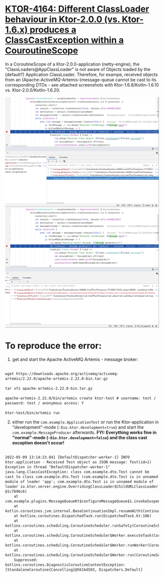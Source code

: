 # [KTOR-4164: Different ClassLoader behaviour in Ktor-2.0.0 (vs. Ktor-1.6.x) produces a ClassCastException within a CouroutineScope](https://youtrack.jetbrains.com/issue/KTOR-4164)

In a CoroutineScope of a Ktor-2.0.0-application (netty-engine), the "ClassLoaders@AppClassLoader" is not aware of Objects loaded by the (default?) Application ClassLoader. Therefore, for exampe, received objects from an (Apache-ActiveMQ-Artemis-)message-queue cannot be cast to its corresponding DTOs - see attached screenshots with Ktor-1.6.8/Kotlin-1.6.10 vs. Ktor-2.0.0/Kotlin-1.6.20.

![ClassLoder with Ktor-1.6.8](ClassLoaderKtor_1_6_8.png) ![ClassLoder with Ktor-2.0.0](ClassLoaderKtor_2_0_0.png)


# To reproduce the error:

1) get and start the Apache ActiveMQ Artemis - message broker:

<pre><code>
wget https://downloads.apache.org/activemq/activemq-artemis/2.22.0/apache-artemis-2.22.0-bin.tar.gz

tar xfz apache-artemis-2.22.0-bin.tar.gz

apache-artemis-2.22.0/bin/artemis create ktor-test # username: test / password: test / anonymous access: Y

ktor-test/bin/artemis run
</code></pre>

2) either run the `com.example.ApplicationTest` or run the Ktor-application in "development"-mode (`-Dio.ktor.development=true`) and start the `com.example.MessageProducer` afterwards.
**FYI: Everything works fine in "normal"-mode (`-Dio.ktor.development=false`) and the class cast exception doesn't occur!**

<pre><code>
2022-05-09 13:14:23.841 [DefaultDispatcher-worker-1] INFO  ktor.application - Received Test object as JSON message: Test(id=1)
Exception in thread "DefaultDispatcher-worker-1" java.lang.ClassCastException: class com.example.dto.Test cannot be cast to class com.example.dto.Test (com.example.dto.Test is in unnamed module of loader 'app'; com.example.dto.Test is in unnamed module of loader io.ktor.server.engine.OverridingClassLoader$ChildURLClassLoader @1c7696c6)
	at com.example.plugins.MessageQueueKt$configureMessageQueue$1.invokeSuspend(MessageQueue.kt:39)
	at kotlin.coroutines.jvm.internal.BaseContinuationImpl.resumeWith(ContinuationImpl.kt:33)
	at kotlinx.coroutines.DispatchedTask.run(DispatchedTask.kt:106)
	at kotlinx.coroutines.scheduling.CoroutineScheduler.runSafely(CoroutineScheduler.kt:570)
	at kotlinx.coroutines.scheduling.CoroutineScheduler$Worker.executeTask(CoroutineScheduler.kt:749)
	at kotlinx.coroutines.scheduling.CoroutineScheduler$Worker.runWorker(CoroutineScheduler.kt:677)
	at kotlinx.coroutines.scheduling.CoroutineScheduler$Worker.run(CoroutineScheduler.kt:664)
	Suppressed: kotlinx.coroutines.DiagnosticCoroutineContextException: [StandaloneCoroutine{Cancelling}@561bd503, Dispatchers.Default]
</code></pre>
